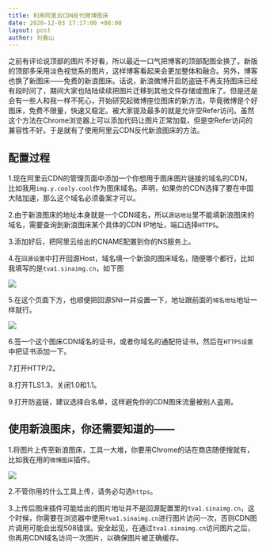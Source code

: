 ```yaml
---
title: 利用阿里云CDN反代微博图床
date: 2020-12-03 17:17:00 +08:00
layout: post
author: 刘看山
---
```


之前有评论说顶部的图片不好看，所以最近一口气把博客的顶部配图全换了。新版的顶部多采用淡色视觉系的图片，这样博客看起来会更加整体和融合。另外，博客也换了新图床——免费的新浪图床。话说，新浪微博开启防盗链不再支持图床已经有段时间了，期间大家也陆陆续续把图片迁移到其他文件存储或图床了。但是还是会有一些人和我一样不死心，开始研究起微博座位图床的新方法，毕竟微博是个好图床，免费不限量，快速又稳定。被大家提及最多的就是允许空Refer访问。虽然这个方法在Chrome浏览器上可以添加代码让图片正常加载，但是空Refer访问的兼容性不好。于是就有了使用阿里云CDN反代新浪图床的方法。

## 配置过程

1.现在阿里云CDN的管理页面中添加一个你想用于图床图片链接的域名的CDN，比如我用`img.y.cooly.cool`作为图床域名。声明，如果你的CDN选择了要在中国大陆加速，那么这个域名必须备案才可以。

2.由于新浪图床的地址本身就是一个CDN域名，所以`源站地址`里不能填新浪图床的域名，需要查询到新浪图床某个具体的CDN IP地址，端口选择`HTTPS`。

3.添加好后，把阿里云给出的CNAME配置到你的NS服务上。

4.在`回源设置`中打开回源Host，域名填一个新浪的图床域名，随便哪个都行，比如我填写的是`tva1.sinaimg.cn`，如下图

![](https://cctv.cdn.bcebos.com/album/20201203-1.jpg)

5.在这个页面下方，也顺便把回源SNI一并设置一下，地址跟前面的`域名地址`地址一样就行。

![](https://cctv.cdn.bcebos.com/album/20201203-2.jpg)

6.签一个这个图床CDN域名的证书，或者你域名的通配符证书，然后在`HTTPS设置`中把证书添加一下。

7.打开HTTP/2。

8.打开TLS1.3，关闭1.0和1.1。

9.打开防盗链，建议选择白名单，这样避免你的CDN图床流量被别人盗用。

## 使用新浪图床，你还需要知道的——

1.将图片上传至新浪图床，工具一大堆，你要用Chrome的话在商店随便搜就有，比如我在用的`微博图床`插件。

![](https://cctv.cdn.bcebos.com/album/20201203-3.jpg)

2.不管你用的什么工具上传，请务必勾选`https`。

3.上传后图床插件可能给出的图片地址并不是回源配置里的`tva1.sinaimg.cn`，这个时候，你需要在浏览器中使用`tva1.sinaimg.cn`进行图片访问一次，否则CDN图片调用可能会出现508错误。安全起见，在通过`tva1.sinaimg.cn`访问图片之后，你再用CDN域名访问一次图片，以确保图片被正确缓存。